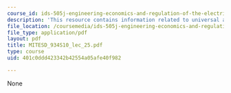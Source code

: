 ```yaml
---
course_id: ids-505j-engineering-economics-and-regulation-of-the-electric-power-sector-spring-2010
description: 'This resource contains information related to universal access to electricity. '
file_location: /coursemedia/ids-505j-engineering-economics-and-regulation-of-the-electric-power-sector-spring-2010/401c0ddd423342b42554a05afe40f982_MITESD_934S10_lec_25.pdf
file_type: application/pdf
layout: pdf
title: MITESD_934S10_lec_25.pdf
type: course
uid: 401c0ddd423342b42554a05afe40f982

---
```

None